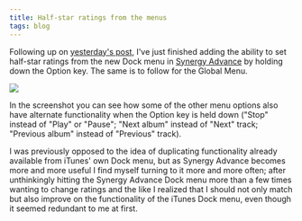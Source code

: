 ```yaml
---
title: Half-star ratings from the menus
tags: blog
---
```


Following up on [yesterday's post](http://www.wincent.com/a/about/wincent/weblog/archives/2007/05/synergy_advance_3.php), I've just finished adding the ability to set half-star ratings from the new Dock menu in [Synergy Advance](http://advance.wincent.com/) by holding down the Option key. The same is to follow for the Global Menu.

![](/system/images/legacy/half-stars-1.png)

In the screenshot you can see how some of the other menu options also have alternate functionality when the Option key is held down ("Stop" instead of "Play" or "Pause"; "Next album" instead of "Next" track; "Previous album" instead of "Previous" track).

I was previously opposed to the idea of duplicating functionality already available from iTunes' own Dock menu, but as Synergy Advance becomes more and more useful I find myself turning to it more and more often; after unthinkingly hitting the Synergy Advance Dock menu more than a few times wanting to change ratings and the like I realized that I should not only match but also improve on the functionality of the iTunes Dock menu, even though it seemed redundant to me at first.
